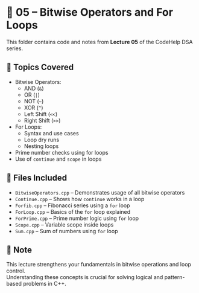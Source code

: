 # 📁 05 – Bitwise Operators and For Loops

This folder contains code and notes from **Lecture 05** of the CodeHelp DSA series.

## 📝 Topics Covered
- Bitwise Operators:
  - AND (`&`)
  - OR (`|`)
  - NOT (`~`)
  - XOR (`^`)
  - Left Shift (`<<`)
  - Right Shift (`>>`)
- For Loops:
  - Syntax and use cases
  - Loop dry runs
  - Nesting loops
- Prime number checks using for loops
- Use of `continue` and `scope` in loops

## 📂 Files Included
- `BitwiseOperators.cpp` – Demonstrates usage of all bitwise operators  
- `Continue.cpp` – Shows how `continue` works in a loop  
- `Forfib.cpp` – Fibonacci series using a `for` loop  
- `ForLoop.cpp` – Basics of the `for` loop explained  
- `ForPrime.cpp` – Prime number logic using `for` loop  
- `Scope.cpp` – Variable scope inside loops  
- `Sum.cpp` – Sum of numbers using `for` loop  

## 📌 Note
This lecture strengthens your fundamentals in bitwise operations and loop control.  
Understanding these concepts is crucial for solving logical and pattern-based problems in C++.
